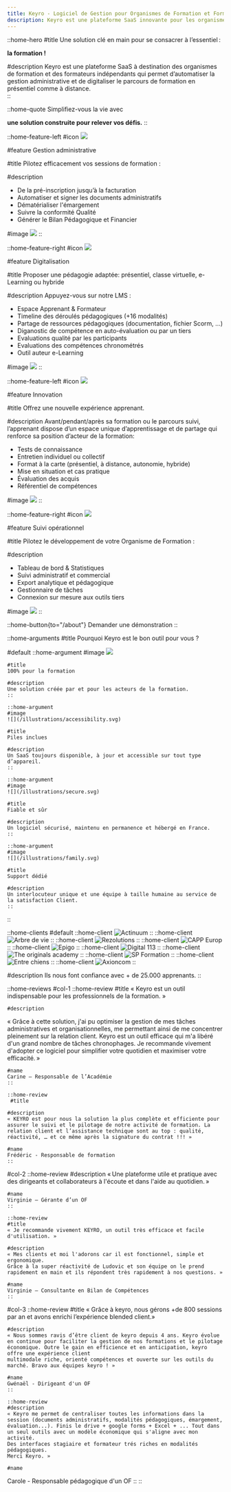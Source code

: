 ```yaml
---
title: Keyro - Logiciel de Gestion pour Organismes de Formation et Formateurs
description: Keyro est une plateforme SaaS innovante pour les organismes de formation et formateurs indépendants, offrant des solutions pour la gestion administrative et la digitalisation des parcours de formation en présentiel et à distance.
---
```


::home-hero
#title
Une solution clé en main pour se consacrer à l’essentiel :

**la formation !**

#description
Keyro est une plateforme SaaS à destination des organismes de formation et des formateurs indépendants qui permet d’automatiser la gestion administrative et de digitaliser le parcours de formation en présentiel comme à distance.  
::

::home-quote
Simplifiez-vous la vie avec

**une solution construite pour relever vos défis.**
::

::home-feature-left
#icon
![](/icons/administrative.svg)

#feature
Gestion administrative

#title
Pilotez efficacement vos sessions de formation  :

#description
- De la pré-inscription jusqu’à la facturation
- Automatiser et signer les documents administratifs  
- Dématérialiser l'émargement
- Suivre la conformité Qualité
- Générer le Bilan Pédagogique et Financier  

#image
![](/images/administrative.webp)
::

::home-feature-right
#icon
![](/icons/digitalization.svg)

#feature
Digitalisation

#title
Proposer une pédagogie adaptée: présentiel, classe virtuelle, e-Learning ou hybride

#description
Appuyez-vous sur notre LMS :
- Espace Apprenant & Formateur  
- Timeline des déroulés pédagogiques (+16 modalités)  
- Partage de ressources pédagogiques (documentation, fichier Scorm, …) 
- Diganostic de compétence en auto-évaluation ou par un tiers
- Evaluations qualité par les participants
- Evaluations des compétences chronométrés
- Outil auteur e-Learning

#image
![](/images/digitalization.webp)
::

::home-feature-left
#icon
![](/icons/innovation.svg)

#feature
Innovation

#title
Offrez une nouvelle expérience apprenant.

#description
Avant/pendant/après sa formation ou le parcours suivi, l’apprenant dispose d’un espace unique d’apprentissage et de partage qui renforce sa position d’acteur de la formation: 
  

- Tests de connaissance 
- Entretien individuel ou collectif 
- Format à la carte (présentiel, à distance, autonomie, hybride) 
- Mise en situation et cas pratique 
- Évaluation des acquis
- Référentiel de compétences 

#image
![](/images/innovation.webp)
::

::home-feature-right
#icon
![](/icons/operational.svg)

#feature
Suivi opérationnel

#title
Pilotez le développement de votre Organisme de Formation :

#description
- Tableau de bord & Statistiques
- Suivi administratif et commercial 
- Export analytique et pédagogique 
- Gestionnaire de tâches  
- Connexion sur mesure aux outils tiers 

#image
![](/images/operational.webp)
::

::home-button{to="/about"}
Demander une démonstration
::

::home-arguments
#title
Pourquoi Keyro est le bon outil pour vous ?

#default
    ::home-argument
    #image
    ![](/illustrations/learning.svg)

    #title
    100% pour la formation

    #description
    Une solution créée par et pour les acteurs de la formation. 
    ::

    ::home-argument
    #image
    ![](/illustrations/accessibility.svg)

    #title
    Piles inclues

    #description
    Un SaaS toujours disponible, à jour et accessible sur tout type d’appareil.
    ::

    ::home-argument
    #image
    ![](/illustrations/secure.svg)

    #title
    Fiable et sûr

    #description
    Un logiciel sécurisé, maintenu en permanence et hébergé en France.
    ::

    ::home-argument
    #image
    ![](/illustrations/family.svg)

    #title
    Support dédié

    #description
    Un interlocuteur unique et une équipe à taille humaine au service de la satisfaction Client.
    ::
::

::home-clients
#default
    ::home-client
    ![Actinuum](/logo/clients/actinuum-new.webp)
    ::
    ::home-client
    ![Arbre de vie](/logo/clients/arbre-de-vie.webp)
    ::
    ::home-client
    ![Rezolutions](/logo/clients/rezolutions.webp)
    ::
    ::home-client
    ![CAPP Europ](/logo/clients/capp-europe.webp)
    ::
    ::home-client
    ![Epigo](/logo/clients/epigo.webp)
    ::
    ::home-client
    ![Digital 113](/logo/clients/digital-113.webp)
    ::
    ::home-client
    ![The originals academy](/logo/clients/originals-academy.webp)
    ::
    ::home-client
    ![SP Formation](/logo/clients/sp-formation.webp)
    ::
    ::home-client
    ![Entre chiens](/logo/clients/entre-chiens.webp)
    ::
    ::home-client
    ![Axioncom](/logo/clients/axioncom.webp)
    ::

#description
Ils nous font confiance avec + de 25.000 apprenants.
::

::home-reviews
#col-1
    ::home-review
    #title
    « Keyro est un outil indispensable pour les professionnels de la formation. » 

    #description
   « Grâce à cette solution, j'ai pu optimiser la gestion de mes tâches administratives et organisationnelles, me permettant ainsi de me concentrer pleinement sur la  relation client. Keyro est un outil efficace qui m'a libéré d'un grand nombre de tâches chronophages. Je recommande vivement d'adopter ce logiciel pour simplifier votre quotidien et maximiser votre efficacité. »

    #name
    Carine – Responsable de l’Académie 
    ::

    ::home-review
     #title
     
    #description
    « KEYRO est pour nous la solution la plus complète et efficiente pour assurer le suivi et le pilotage de notre activité de formation. La relation client et l’assistance technique sont au top : qualité, réactivité, … et ce même après la signature du contrat !!! »  

    #name
    Frédéric - Responsable de formation 
    ::

#col-2
    ::home-review
    #description
    « Une plateforme utile et pratique avec des dirigeants et collaborateurs à l'écoute et dans l'aide au quotidien. » 

    #name
    Virginie – Gérante d’un OF  
    ::

    ::home-review
    #title
    « Je recommande vivement KEYRO, un outil très efficace et facile d'utilisation. »

    #description
    « Mes clients et moi l'adorons car il est fonctionnel, simple et ergonomique. 
    Grâce à la super réactivité de Ludovic et son équipe on le prend rapidement en main et ils répondent très rapidement à nos questions. »

    #name
    Virginie – Consultante en Bilan de Compétences 
    ::
    
#col-3
    ::home-review
    #title
    « Grâce à keyro, nous gérons +de 800 sessions par an et avons enrichi l’expérience blended client.»

    #description
    « Nous sommes ravis d’être client de keyro depuis 4 ans. Keyro évolue en continue pour faciliter la gestion de nos formations et le pilotage économique. Outre le gain en efficience et en anticipation, keyro offre une expérience client    
    multimodale riche, orienté compétences et ouverte sur les outils du marché. Bravo aux équipes keyro ! »

    #name
    Gwénaël - Dirigeant d'un OF 
    ::

    ::home-review
    #description
    « Keyro me permet de centraliser toutes les informations dans la session (documents administratifs, modalités pédagogiques, émargement, évaluation...). Finis le drive + google forms + Excel + ... Tout dans un seul outils avec un modèle économique qui s'aligne avec mon activité.
    Des interfaces stagiaire et formateur trés riches en modalités pédagogiques.
    Merci Keyro. »

    #name
   Carole - Responsable pédagogique d'un OF
    ::
::